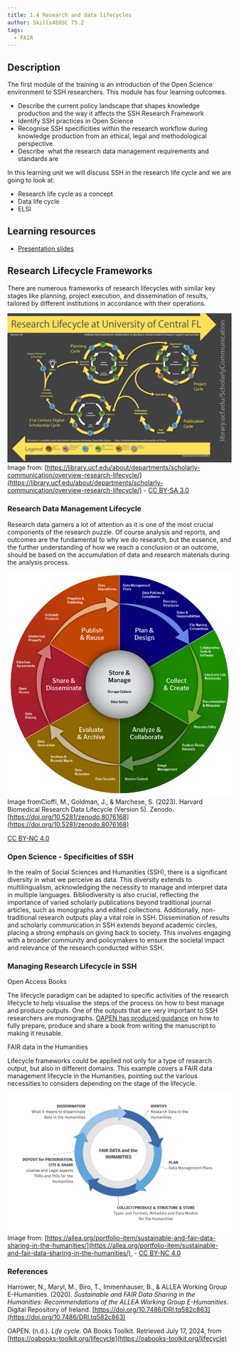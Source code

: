 ```yaml
---
title: 1.4 Research and data lifecycles
author: Skills4EOSC T5.2
tags:
  - FAIR
---
```

## Description

The first module of the training is an introduction of the Open Science environment to SSH researchers. This module has four learning outcomes.

- Describe the current policy landscape that shapes knowledge production and the way it affects the SSH Research Framework
- Identify SSH practices in Open Science
- Recognise SSH specificities within the research workflow during knowledge production from an ethical, legal and methodological perspective.
- Describe  what the research data management requirements and standards are

In this learning unit we will discuss SSH in the research life cycle and we are going to look at:

- Research life cycle as a concept
- Data life cycle
- ELSI

## Learning resources

- [Presentation slides](https://docs.google.com/presentation/d/1dxOZ5YM0WKQAkx4-JbvA4Q6zEb6n8STo/edit?usp=sharing&ouid=102604071504748959042&rtpof=true&sd=true)
## Research Lifecycle Frameworks


There are numerous frameworks of research lifecycles with similar key stages like planning, project execution, and dissemination of results, tailored by different institutions in accordance with their operations.

![](attachments/research-life-cycle.png)
Image from: [https://library.ucf.edu/about/departments/scholarly-communication/overview-research-lifecycle/](https://library.ucf.edu/about/departments/scholarly-communication/overview-research-lifecycle/) - [CC BY-SA 3.0](https://creativecommons.org/licenses/by-sa/3.0/deed.en)

### Research Data Management Lifecycle

Research data garners a lot of attention as it is one of the most crucial components of the research puzzle. Of course analysis and reports, and outcomes are the fundamental to why we do research, but the essence, and the further understanding of how we reach a conclusion or an outcome, should be based on the accumulation of data and research materials during the analysis process.

![](attachments/RDM-lifecycle-2tier-v5.png) 
Image fromCioffi, M., Goldman, J., & Marchese, S. (2023). Harvard Biomedical Research Data Lifecycle (Version 5). Zenodo. [https://doi.org/10.5281/zenodo.8076168](https://doi.org/10.5281/zenodo.8076168)

[CC BY-NC 4.0](https://creativecommons.org/licenses/by-nc/4.0/legalcode)

### Open Science - Specificities of SSH

In the realm of Social Sciences and Humanities (SSH), there is a significant diversity in what we perceive as data. This diversity extends to multilingualism, acknowledging the necessity to manage and interpret data in multiple languages. Bibliodiversity is also crucial, reflecting the importance of varied scholarly publications beyond traditional journal articles, such as monographs and edited collections. Additionally, non-traditional research outputs play a vital role in SSH. Dissemination of results and scholarly communication in SSH extends beyond academic circles, placing a strong emphasis on giving back to society. This involves engaging with a broader community and policymakers to ensure the societal impact and relevance of the research conducted within SSH.

### Managing Research Lifecycle in SSH

Open Access Books

The lifecycle paradigm can be adapted to specific activities of the research lifecycle to help visualise the steps of the process on how to best manage and produce outputs. One of the outputs that are very important to SSH researchers are monographs. [OAPEN has produced guidance](https://www.oabooks-toolkit.org/) on how to fully prepare, produce and share a book from writing the manuscript to making it reusable.

FAIR data in the Humanities

Lifecycle frameworks could be applied not only for a type of research output, but also in different domains. This example covers a FAIR data management lifecycle in the Humanities, pointing out the various necessities to considers depending on the stage of the lifecycle. 

![](attachments/Screenshot%202024-01-22%20at%203.31.07%20PM.png)
Image from: [https://allea.org/portfolio-item/sustainable-and-fair-data-sharing-in-the-humanities/](https://allea.org/portfolio-item/sustainable-and-fair-data-sharing-in-the-humanities/)  - [CC BY-NC 4.0](https://creativecommons.org/licenses/by-nc/4.0/?ref=chooser-v1)


### References

Harrower, N., Maryl, M., Biro, T., Immenhauser, B., & ALLEA Working Group E-Humanities. (2020). _Sustainable and FAIR Data Sharing in the Humanities: Recommendations of the ALLEA Working Group E-Humanities_. Digital Repository of Ireland. [https://doi.org/10.7486/DRI.tq582c863](https://doi.org/10.7486/DRI.tq582c863)

OAPEN. (n.d.). _Life cycle_. OA Books Toolkit. Retrieved July 17, 2024, from [https://oabooks-toolkit.org/lifecycle](https://oabooks-toolkit.org/lifecycle)



